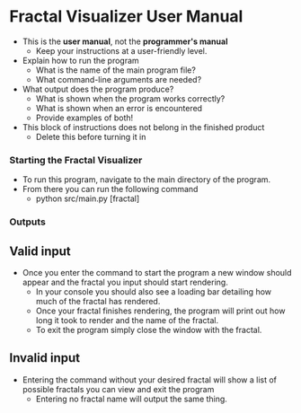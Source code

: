 # Fractal Visualizer User Manual

*   This is the **user manual**, not the **programmer's manual**
    *   Keep your instructions at a user-friendly level.
*   Explain how to run the program
    *   What is the name of the main program file?
    *   What command-line arguments are needed?
*   What output does the program produce?
    *   What is shown when the program works correctly?
    *   What is shown when an error is encountered
    *   Provide examples of both!
*   This block of instructions does not belong in the finished product
    *   Delete this before turning it in

### Starting the Fractal Visualizer
*   To run this program, navigate to the main directory of the program.
*   From there you can run the following command
    *   python src/main.py [fractal]

### Outputs
## Valid input
*   Once you enter the command to start the program a new window should appear and the fractal you input should start rendering.
    *   In your console you should also see a loading bar detailing how much of the fractal has rendered.
    *   Once your fractal finishes rendering, the program will print out how long it took to render and the name of the fractal.
    *   To exit the program simply close the window with the fractal.
## Invalid input
*   Entering the command without your desired fractal will show a list of possible fractals you can view and exit the program
    *   Entering no fractal name will output the same thing.
